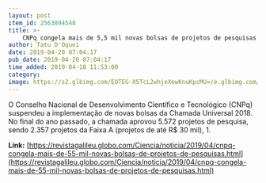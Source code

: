```yaml
---
layout: post
item_id: 2563894548
title: >-
    CNPq congela mais de 5,5 mil novas bolsas de projetos de pesquisas
author: Tatu D'Oquei
date: 2019-04-20 07:04:17
pub_date: 2019-04-20 07:04:17
time_added: 2019-04-18 11:53:00
category: 
image: https://s2.glbimg.com/EOTEG-X5TcL2whjeXewKnuKpcMU=/e.glbimg.com/og/ed/f/original/2019/04/17/biology-doctor-health-4154.jpg
---
```


O Conselho Nacional de Desenvolvimento Científico e Tecnológico (CNPq) suspendeu a implementação de novas bolsas da Chamada Universal 2018. No final do ano passado, a chamada aprovou 5.572 projetos de pesquisa, sendo 2.357 projetos da Faixa A (projetos de até R$ 30 mil), 1.

**Link:** [https://revistagalileu.globo.com/Ciencia/noticia/2019/04/cnpq-congela-mais-de-55-mil-novas-bolsas-de-projetos-de-pesquisas.html](https://revistagalileu.globo.com/Ciencia/noticia/2019/04/cnpq-congela-mais-de-55-mil-novas-bolsas-de-projetos-de-pesquisas.html)


